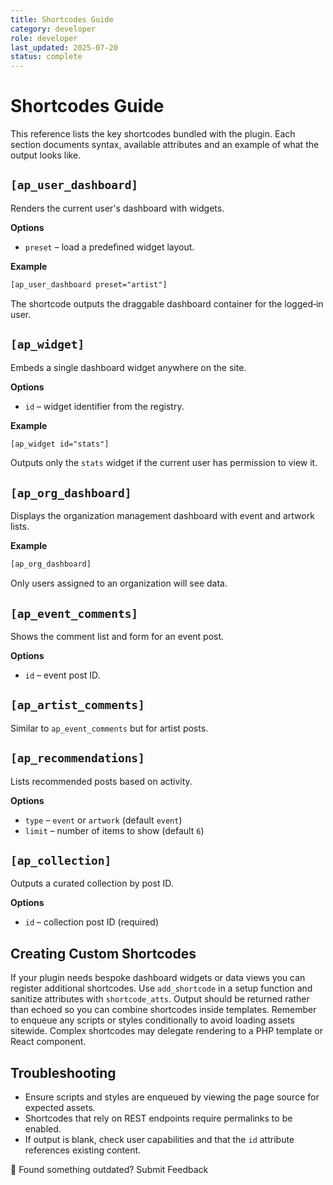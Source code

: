 ```yaml
---
title: Shortcodes Guide
category: developer
role: developer
last_updated: 2025-07-20
status: complete
---
```


# Shortcodes Guide

This reference lists the key shortcodes bundled with the plugin. Each section documents syntax, available attributes and an example of what the output looks like.

## `[ap_user_dashboard]`
Renders the current user's dashboard with widgets.

**Options**
- `preset` – load a predefined widget layout.

**Example**
```html
[ap_user_dashboard preset="artist"]
```
The shortcode outputs the draggable dashboard container for the logged‑in user.

## `[ap_widget]`
Embeds a single dashboard widget anywhere on the site.

**Options**
- `id` – widget identifier from the registry.

**Example**
```html
[ap_widget id="stats"]
```
Outputs only the `stats` widget if the current user has permission to view it.

## `[ap_org_dashboard]`
Displays the organization management dashboard with event and artwork lists.

**Example**
```html
[ap_org_dashboard]
```
Only users assigned to an organization will see data.

## `[ap_event_comments]`
Shows the comment list and form for an event post.

**Options**
- `id` – event post ID.

## `[ap_artist_comments]`
Similar to `ap_event_comments` but for artist posts.

## `[ap_recommendations]`
Lists recommended posts based on activity.

**Options**
- `type` – `event` or `artwork` (default `event`)
- `limit` – number of items to show (default `6`)

## `[ap_collection]`
Outputs a curated collection by post ID.

**Options**
- `id` – collection post ID (required)

## Creating Custom Shortcodes
If your plugin needs bespoke dashboard widgets or data views you can register additional shortcodes. Use `add_shortcode` in a setup function and sanitize attributes with `shortcode_atts`. Output should be returned rather than echoed so you can combine shortcodes inside templates. Remember to enqueue any scripts or styles conditionally to avoid loading assets sitewide. Complex shortcodes may delegate rendering to a PHP template or React component.

## Troubleshooting
- Ensure scripts and styles are enqueued by viewing the page source for expected assets.
- Shortcodes that rely on REST endpoints require permalinks to be enabled.
- If output is blank, check user capabilities and that the `id` attribute references existing content.

💬 Found something outdated? Submit Feedback
